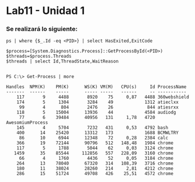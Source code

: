 # Lab11 - Unidad 1

### Se realizará lo siguiente:



	ps | where {$_.Id -eq <PID>} | select HasExited,ExitCode 

	$process=[System.Diagnostics.Process]::GetProcessById(<PID>)
	$threads=$process.Threads
	$threads | select Id,ThreadState,WaitReason

	
	PS C:\> Get-Process | more
	
	Handles  NPM(K)    PM(K)      WS(K) VM(M)   CPU(s)     Id ProcessName
	-------  ------    -----      ----- -----   ------     -- -----------
	    117       9     4488       8920    75     0,87   4488 360webshield
	    174       5     1304       3284    49            1312 atieclxx
	     99       4      804       2476    26             844 atiesrxx
	    118       5    15004      13936    44            4584 audiodg
	     77       6    39484      40956   131     1,78   4720 AwesomiumProcess
	    145       4     5704       7232   431     0,53   4792 bash
	    400      14    25420      13312   173            1688 BCMWLTRY
	     86      10     6944      12348    72     0,28   2384 calc
	    366      19    72144      90796   512   148,48   1984 chrome
	    117       5     1788       5044    62     0,03   3124 chrome
	   1459      35    85544     112856   557   228,09   3160 chrome
	     66       4     1760       4436    52     0,05   3184 chrome
	    264      13    78040      67320   314   108,39   3716 chrome
	    180      11    38024      28260   214     2,81   4212 chrome
	    286      15    51724      49708   426    25,51   4572 chrome
